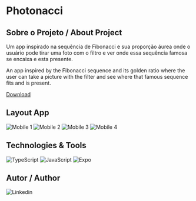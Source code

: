# Photonacci

## Sobre o Projeto / About Project

Um app inspirado na sequência de Fibonacci e sua proporção áurea onde o usuário pode tirar uma foto com o filtro e ver onde essa sequência famosa se encaixa e esta presente.

An app inspired by the Fibonacci sequence and its golden ratio where the user can take a picture with the filter and see where that famous sequence fits and is present.

[Download](https://play.google.com/store/apps/details?id=com.zucheliinc.photonacci)

## Layout App
![Mobile 1](https://github.com/Zucheli/Photonacci/blob/main/assets-externos/image1.jpeg) 
![Mobile 2](https://github.com/Zucheli/Photonacci/blob/main/assets-externos/image2.jpeg) 
![Mobile 3](https://github.com/Zucheli/Photonacci/blob/main/assets-externos/image3.jpeg)
![Mobile 4](https://github.com/Zucheli/Photonacci/blob/main/assets-externos/image4.jpeg)

## Technologies & Tools
![TypeScript](https://img.shields.io/badge/TypeScript-007ACC?style=for-the-badge&logo=typescript&logoColor=white)
![JavaScript](https://img.shields.io/badge/JavaScript-323330?style=for-the-badge&logo=javascript&logoColor=F7DF1E)
![Expo](https://img.shields.io/badge/Expo-000000?style=for-the-badge&logo=Expo&logoColor=white)

## Autor / Author
![Linkedin](https://img.shields.io/badge/Mateus_Zucheli-0077B5?style=for-the-badge&logo=linkedin&logoColor=white)

